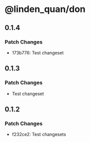 # @linden_quan/don

## 0.1.4

### Patch Changes

- 173b776: Test changeset

## 0.1.3

### Patch Changes

- Test changeset

## 0.1.2

### Patch Changes

- f232ce2: Test changesets
